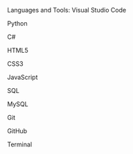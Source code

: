 


Languages and Tools:
Visual Studio Code

Python

C#

HTML5

CSS3

JavaScript

SQL

MySQL

Git

GitHub

Terminal

